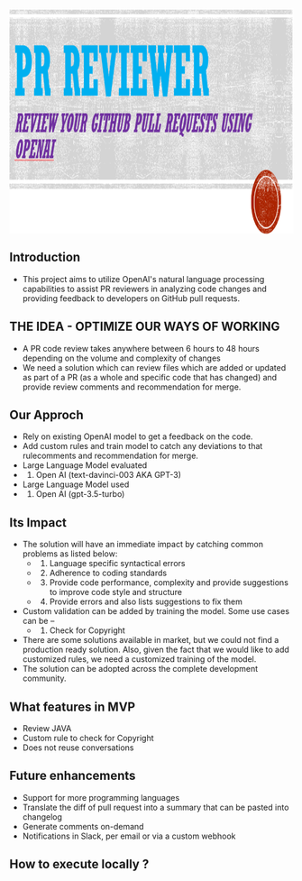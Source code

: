 <img align="center" height="400" src="https://github.com/Raghav-Bajaj/My-Programs/blob/main/pic1111.png"/>

## Introduction
- This project aims to utilize OpenAI's natural language processing capabilities to assist PR reviewers in analyzing code changes and providing feedback to developers on GitHub pull requests.

## THE IDEA - OPTIMIZE OUR WAYS OF WORKING
- A PR code review takes anywhere between 6 hours to 48 hours depending on the volume and complexity of changes
- We need a solution which can review files which are added or updated as part of a PR (as a whole and specific code that has changed) and provide review comments and recommendation for merge.

## Our Approch 
- Rely on existing OpenAI model to get a feedback on the code.
- Add custom rules and train model to catch any deviations to that rulecomments and recommendation for merge.
- Large Language Model evaluated
 - 1. Open AI (text-davinci-003 AKA GPT-3)
 - Large Language Model used
 - 1. Open AI (gpt-3.5-turbo)
 
 ## Its Impact
 - The solution will have an immediate impact by catching common problems as listed below:
   - 1. Language specific syntactical errors
   - 2. Adherence to coding standards
   - 3. Provide code performance, complexity and provide suggestions to improve code style and structure
   - 4. Provide errors and also lists suggestions to fix them
 - Custom validation can be added by training the model. Some use cases can be –
   - 1. Check for Copyright
 - There are some solutions available in market, but we could not find a production ready solution. Also, given the fact that we would like to add customized rules, we need a customized training of the model.
- The solution can be adopted across the complete development community.

## What features in MVP 
- Review JAVA
- Custom rule to check for Copyright
- Does not reuse conversations

## Future enhancements
- Support for more programming languages
- Translate the diff of pull request into a summary that can be pasted into changelog
- Generate comments on-demand
- Notifications in Slack, per email or via a custom webhook

## How to execute locally ?